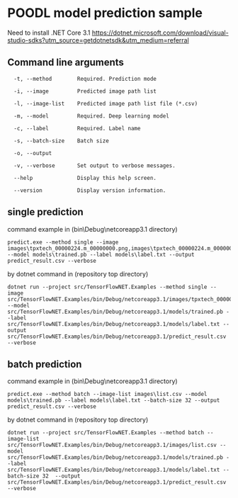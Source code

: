 # POODL model prediction sample

Need to install .NET Core 3.1
https://dotnet.microsoft.com/download/visual-studio-sdks?utm_source=getdotnetsdk&utm_medium=referral

## Command line arguments
```
  -t, --method        Required. Prediction mode

  -i, --image         Predicted image path list

  -l, --image-list    Predicted image path list file (*.csv)

  -m, --model         Required. Deep learning model

  -c, --label         Required. Label name

  -s, --batch-size    Batch size

  -o, --output

  -v, --verbose       Set output to verbose messages.

  --help              Display this help screen.

  --version           Display version information.
```

## single prediction

command example in (bin\Debug\netcoreapp3.1 directory)
```
predict.exe --method single --image images\tpxtech_00000224.m_00000000.png,images\tpxtech_00000224.m_00000001.png --model models\trained.pb --label models\label.txt --output predict_result.csv --verbose
```

by dotnet command in (repository top directory)
```
dotnet run --project src/TensorFlowNET.Examples --method single --image src/TensorFlowNET.Examples/bin/Debug/netcoreapp3.1/images/tpxtech_00000224.m_00000000.png,src/TensorFlowNET.Examples/bin/Debug/netcoreapp3.1/images/tpxtech_00000224.m_00000001.png --model src/TensorFlowNET.Examples/bin/Debug/netcoreapp3.1/models/trained.pb --label src/TensorFlowNET.Examples/bin/Debug/netcoreapp3.1/models/label.txt --output src/TensorFlowNET.Examples/bin/Debug/netcoreapp3.1/predict_result.csv --verbose
```

## batch prediction

command example in (bin\Debug\netcoreapp3.1 directory)
```
predict.exe --method batch --image-list images\list.csv --model models\trained.pb --label models\label.txt --batch-size 32 --output predict_result.csv --verbose
```

by dotnet command in (repository top directory)
```
dotnet run --project src/TensorFlowNET.Examples --method batch --image-list src/TensorFlowNET.Examples/bin/Debug/netcoreapp3.1/images/list.csv --model src/TensorFlowNET.Examples/bin/Debug/netcoreapp3.1/models/trained.pb --label src/TensorFlowNET.Examples/bin/Debug/netcoreapp3.1/models/label.txt --batch-size 32  --output src/TensorFlowNET.Examples/bin/Debug/netcoreapp3.1/predict_result.csv --verbose
```



